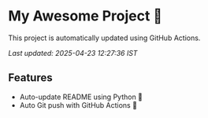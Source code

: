 # My Awesome Project 🚀

This project is automatically updated using GitHub Actions.

_Last updated: 2025-04-23 12:27:36 IST_

## Features
- Auto-update README using Python 🐍
- Auto Git push with GitHub Actions 🤖
